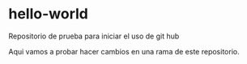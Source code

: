 # hello-world
Repositorio de prueba para iniciar el uso de git hub

Aqui vamos a probar hacer cambios en una rama de este repositorio.
